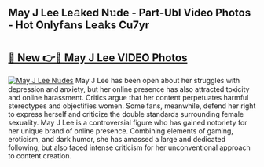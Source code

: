 ## May J Lee Le𝚊ked N𝚞de - Part-Ubl Video Photos - Hot Onlyf𝚊ns Le𝚊ks Cu7yr

# <h2><a href="http://ac54970.deff.icu/?id=May+J+Lee">🔗 New 👉🔴 May J Lee VIDEO Photos</a></h2>

[![May J Lee N𝚞des](https://i.imgur.com/rIISA9y.gif)](http://ac54970.deff.icu/?id=May+J+Lee)
May J Lee has been open about her struggles with depression and anxiety, but her online presence has also attracted toxicity and online harassment. Critics argue that her content perpetuates harmful stereotypes and objectifies women. Some fans, meanwhile, defend her right to express herself and criticize the double standards surrounding female sexuality. May J Lee is a controversial figure who has gained notoriety for her unique brand of online presence. Combining elements of gaming, eroticism, and dark humor, she has amassed a large and dedicated following, but also faced intense criticism for her unconventional approach to content creation.
